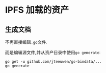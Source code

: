 # IPFS 加载的资产

## 生成文档

不再直接编辑`.go`文件.

而是编辑源文件,并从资产目录中使用`go generate`:

```
go get -u github.com/jteeuwen/go-bindata/...
go generate
```

